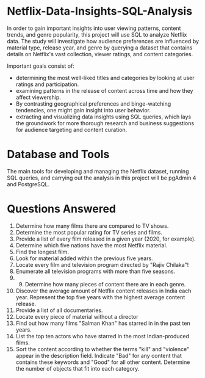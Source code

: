# Netflix-Data-Insights-SQL-Analysis

In order to gain important insights into user viewing patterns, content trends, and genre popularity, this project will use SQL to analyze Netflix data. The study will investigate how audience preferences are influenced by material type, release year, and genre by querying a dataset that contains details on Netflix's vast collection, viewer ratings, and content categories.

Important goals consist of:

- determining the most well-liked titles and categories by looking at user ratings and participation.
- examining patterns in the release of content across time and how they affect viewership.
- By contrasting geographical preferences and binge-watching tendencies, one might gain insight into user behavior.
- extracting and visualizing data insights using SQL queries, which lays the groundwork for more thorough research and business suggestions for audience targeting and content curation.

# Database and Tools
The main tools for developing and managing the Netflix dataset, running SQL queries, and carrying out the analysis in this project will be pgAdmin 4 and PostgreSQL.

# Questions Answered
1. Determine how many films there are compared to TV shows.
2. Determine the most popular rating for TV series and films.
3. Provide a list of every film released in a given year (2020, for example).
4. Determine which five nations have the most Netflix material.
5. Find the longest film.
6. Look for material added within the previous five years.
7. Locate every film and television program directed by "Rajiv Chilaka"!
8. Enumerate all television programs with more than five seasons.
9. 9. Determine how many pieces of content there are in each genre.
10. Discover the average amount of Netflix content releases in India each year. Represent the top five years with the highest average content release.
11. Provide a list of all documentaries.
12. Locate every piece of material without a director
13. Find out how many films "Salman Khan" has starred in in the past ten years.
14. List the top ten actors who have starred in the most Indian-produced films.
15. Sort the content according to whether the terms "kill" and "violence" appear in the description field. Indicate "Bad" for any content that contains these keywords and "Good" for all other content. Determine the number of objects that fit into each category.
